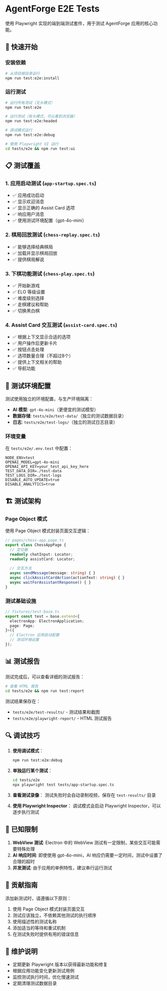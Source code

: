 # AgentForge E2E Tests

使用 Playwright 实现的端到端测试套件，用于测试 AgentForge 应用的核心功能。

## 🚀 快速开始

### 安装依赖

```bash
# 从项目根目录运行
npm run test:e2e:install
```

### 运行测试

```bash
# 运行所有测试（无头模式）
npm run test:e2e

# 运行测试（有头模式，可以看到浏览器）
npm run test:e2e:headed

# 调试模式运行
npm run test:e2e:debug

# 使用 Playwright UI 运行
cd tests/e2e && npm run test:ui
```

## 📋 测试覆盖

### 1. 应用启动测试 (`app-startup.spec.ts`)
- ✅ 应用成功启动
- ✅ 显示欢迎消息
- ✅ 显示正确的 Assist Card 选项
- ✅ 响应用户消息
- ✅ 使用测试环境配置（gpt-4o-mini）

### 2. 棋局回放测试 (`chess-replay.spec.ts`)
- ✅ 能够选择经典棋局
- ✅ 加载并显示棋局回放
- ✅ 提供棋局解说

### 3. 下棋功能测试 (`chess-play.spec.ts`)
- ✅ 开始新游戏
- ✅ ELO 等级设置
- ✅ 难度级别选择
- ✅ 走棋建议和帮助
- ✅ 切换黑白棋

### 4. Assist Card 交互测试 (`assist-card.spec.ts`)
- ✅ 根据上下文显示合适的选项
- ✅ 用户操作后更新卡片
- ✅ 按钮点击处理
- ✅ 选项数量合理（不超过8个）
- ✅ 提供上下文相关的帮助
- ✅ 导航功能

## 🔧 测试环境配置

测试使用独立的环境配置，与生产环境隔离：

- **AI 模型**: `gpt-4o-mini`（更便宜的测试模型）
- **数据存储**: `tests/e2e/test-data/`（独立的测试数据目录）
- **日志**: `tests/e2e/test-logs/`（独立的测试日志目录）

### 环境变量

在 `tests/e2e/.env.test` 中配置：

```env
NODE_ENV=test
OPENAI_MODEL=gpt-4o-mini
OPENAI_API_KEY=your_test_api_key_here
TEST_DATA_DIR=./test-data
TEST_LOGS_DIR=./test-logs
DISABLE_AUTO_UPDATE=true
DISABLE_ANALYTICS=true
```

## 🏗️ 测试架构

### Page Object 模式

使用 Page Object 模式封装页面交互逻辑：

```typescript
// pages/chess-app.page.ts
export class ChessAppPage {
  // 定位器
  readonly chatInput: Locator;
  readonly assistCard: Locator;
  
  // 交互方法
  async sendMessage(message: string) { }
  async clickAssistCardAction(actionText: string) { }
  async waitForAssistantResponse() { }
}
```

### 测试基础设施

```typescript
// fixtures/test-base.ts
export const test = base.extend<{
  electronApp: ElectronApplication;
  page: Page;
}>({
  // Electron 应用启动配置
  // 测试环境设置
});
```

## 📊 测试报告

测试完成后，可以查看详细的测试报告：

```bash
# 查看 HTML 报告
cd tests/e2e && npm run test:report
```

测试结果保存在：
- `tests/e2e/test-results/` - 测试结果和截图
- `tests/e2e/playwright-report/` - HTML 测试报告

## 🔍 调试技巧

1. **使用调试模式**：
   ```bash
   npm run test:e2e:debug
   ```

2. **单独运行某个测试**：
   ```bash
   cd tests/e2e
   npx playwright test tests/app-startup.spec.ts
   ```

3. **查看测试录像**：
   测试失败时会自动录制视频，保存在 `test-results/` 目录

4. **使用 Playwright Inspector**：
   调试模式会启动 Playwright Inspector，可以逐步执行测试

## 🚧 已知限制

1. **WebView 测试**: Electron 中的 WebView 测试有一定限制，某些交互可能需要特殊处理
2. **AI 响应时间**: 即使使用 gpt-4o-mini，AI 响应仍需要一定时间，测试中设置了合理的超时
3. **并发测试**: 由于应用的单例特性，建议串行运行测试

## 🤝 贡献指南

添加新测试时，请遵循以下原则：

1. 使用 Page Object 模式封装页面交互
2. 测试应该独立，不依赖其他测试的执行顺序
3. 使用描述性的测试名称
4. 添加适当的等待和重试机制
5. 在测试失败时提供有用的错误信息

## 📝 维护说明

- 定期更新 Playwright 版本以获得最新功能和修复
- 根据应用功能变化更新测试用例
- 监控测试执行时间，优化慢速测试
- 定期清理测试数据目录